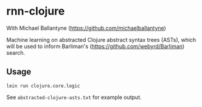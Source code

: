 # rnn-clojure

With Michael Ballantyne (https://github.com/michaelballantyne)


Machine learning on abstracted Clojure abstract syntax trees (ASTs), which will be used to inform Barliman's (https://github.com/webyrd/Barliman) search.

## Usage

```lein run clojure.core.logic```

See `abstracted-clojure-asts.txt` for example output.
